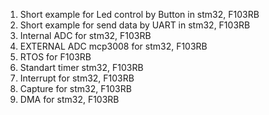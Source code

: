1. Short example for Led control by Button in stm32, F103RB   
2. Short example for send data by UART in stm32, F103RB   
3. Internal ADC for stm32, F103RB  
4. EXTERNAL ADC mcp3008 for stm32, F103RB   
5. RTOS for F103RB 
6. Standart timer stm32, F103RB  
7. Interrupt for stm32, F103RB  
8. Capture for stm32, F103RB
9. DMA for stm32, F103RB
